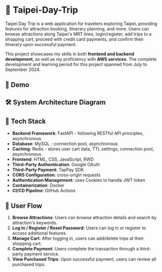 # 🌆 Taipei-Day-Trip

Taipei Day Trip is a web application for travelers exploring Taipei, providing features for attraction booking, itinerary planning, and more. Users can browse attractions along Taipei's MRT lines, login/register, add trips to a shopping cart, proceed with credit card payments, and confirm their itinerary upon successful payment.

This project showcases my skills in both **frontend and backend development**, as well as my proficiency with **AWS services**. The complete development and learning period for this project spanned from July to September 2024.

## 🎥 Demo

## 🛠️ System Architecture Diagram

## 🧰 Tech Stack

- **Backend Framework**: FastAPI - following RESTful API principles, asynchronous
- **Database**: MySQL - connection pool, asynchronous
- **Caching**: Redis - stores user cart data, TTL settings, connection pool, asynchronous
- **Frontend**: HTML, CSS, JavaScript, RWD
- **Third-Party Authentication**: Google OAuth
- **Third-Party Payment**: TapPay SDK
- **CORS Configuration**: cross-origin requests
- **Authentication Management**: uses Cookies to handle JWT token
- **Containerization**: Docker
- **CI/CD Pipeline**: GitHub Actions

## 👤 User Flow

1. **Browse Attractions**: Users can browse attraction details and search by attraction's keywords.
2. **Log In / Register / Reset Password**: Users can log in or register to access additional features.
3. **Manage Cart**: After logging in, users can add/delete trips at their shopping cart.
4. **Complete Payment**: Users complete the transaction through a third-party payment service.
5. **View Purchased Trips**: Upon successful payment, users can review all purchased trips.
